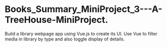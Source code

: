 # Books_Summary_MiniProject_3---A-TreeHouse-MiniProject.
Build a library webpage app  using Vue.js to create its UI. Use Vue to filter media in library by type and also toggle display of details.
